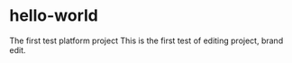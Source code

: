 # hello-world
The first test platform project
This is the first test of editing project, brand edit.
